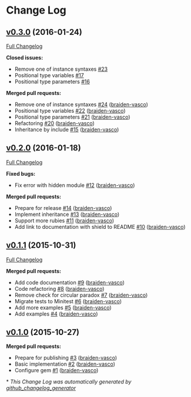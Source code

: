 # Change Log

## [v0.3.0](https://github.com/braiden-vasco/typeclass.rb/tree/v0.3.0) (2016-01-24)
[Full Changelog](https://github.com/braiden-vasco/typeclass.rb/compare/v0.2.0...v0.3.0)

**Closed issues:**

- Remove one of instance syntaxes [\#23](https://github.com/braiden-vasco/typeclass.rb/issues/23)
- Positional type variables [\#17](https://github.com/braiden-vasco/typeclass.rb/issues/17)
- Positional type parameters [\#16](https://github.com/braiden-vasco/typeclass.rb/issues/16)

**Merged pull requests:**

- Remove one of instance syntaxes [\#24](https://github.com/braiden-vasco/typeclass.rb/pull/24) ([braiden-vasco](https://github.com/braiden-vasco))
- Positional type variables [\#22](https://github.com/braiden-vasco/typeclass.rb/pull/22) ([braiden-vasco](https://github.com/braiden-vasco))
- Positional type parameters [\#21](https://github.com/braiden-vasco/typeclass.rb/pull/21) ([braiden-vasco](https://github.com/braiden-vasco))
- Refactoring [\#20](https://github.com/braiden-vasco/typeclass.rb/pull/20) ([braiden-vasco](https://github.com/braiden-vasco))
- Inheritance by include [\#15](https://github.com/braiden-vasco/typeclass.rb/pull/15) ([braiden-vasco](https://github.com/braiden-vasco))

## [v0.2.0](https://github.com/braiden-vasco/typeclass.rb/tree/v0.2.0) (2016-01-18)
[Full Changelog](https://github.com/braiden-vasco/typeclass.rb/compare/v0.1.1...v0.2.0)

**Fixed bugs:**

- Fix error with hidden module [\#12](https://github.com/braiden-vasco/typeclass.rb/pull/12) ([braiden-vasco](https://github.com/braiden-vasco))

**Merged pull requests:**

- Prepare for release [\#14](https://github.com/braiden-vasco/typeclass.rb/pull/14) ([braiden-vasco](https://github.com/braiden-vasco))
- Implement inheritance [\#13](https://github.com/braiden-vasco/typeclass.rb/pull/13) ([braiden-vasco](https://github.com/braiden-vasco))
- Support more rubies [\#11](https://github.com/braiden-vasco/typeclass.rb/pull/11) ([braiden-vasco](https://github.com/braiden-vasco))
- Add link to documentation with shield to README [\#10](https://github.com/braiden-vasco/typeclass.rb/pull/10) ([braiden-vasco](https://github.com/braiden-vasco))

## [v0.1.1](https://github.com/braiden-vasco/typeclass.rb/tree/v0.1.1) (2015-10-31)
[Full Changelog](https://github.com/braiden-vasco/typeclass.rb/compare/v0.1.0...v0.1.1)

**Merged pull requests:**

- Add code documentation [\#9](https://github.com/braiden-vasco/typeclass.rb/pull/9) ([braiden-vasco](https://github.com/braiden-vasco))
- Code refactoring [\#8](https://github.com/braiden-vasco/typeclass.rb/pull/8) ([braiden-vasco](https://github.com/braiden-vasco))
- Remove check for circular paradox [\#7](https://github.com/braiden-vasco/typeclass.rb/pull/7) ([braiden-vasco](https://github.com/braiden-vasco))
- Migrate tests to Minitest [\#6](https://github.com/braiden-vasco/typeclass.rb/pull/6) ([braiden-vasco](https://github.com/braiden-vasco))
- Add more examples [\#5](https://github.com/braiden-vasco/typeclass.rb/pull/5) ([braiden-vasco](https://github.com/braiden-vasco))
- Add examples [\#4](https://github.com/braiden-vasco/typeclass.rb/pull/4) ([braiden-vasco](https://github.com/braiden-vasco))

## [v0.1.0](https://github.com/braiden-vasco/typeclass.rb/tree/v0.1.0) (2015-10-27)
**Merged pull requests:**

- Prepare for publishing [\#3](https://github.com/braiden-vasco/typeclass.rb/pull/3) ([braiden-vasco](https://github.com/braiden-vasco))
- Basic implementation [\#2](https://github.com/braiden-vasco/typeclass.rb/pull/2) ([braiden-vasco](https://github.com/braiden-vasco))
- Configure gem [\#1](https://github.com/braiden-vasco/typeclass.rb/pull/1) ([braiden-vasco](https://github.com/braiden-vasco))



\* *This Change Log was automatically generated by [github_changelog_generator](https://github.com/skywinder/Github-Changelog-Generator)*